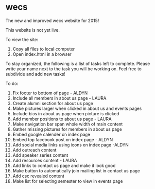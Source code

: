 # wecs
The new and improved wecs website for 2015!

This website is not yet live.

To view the site:
  1. Copy all files to local computer
  2. Open index.html in a browser
  
To stay organized, the following is a list of tasks left to complete.
Please write your name next to the task you will be working on. Feel free to subdivide and add new tasks!

To do:
  1. Fix footer to bottom of page - ALDYN
  2. Include all members in about us page - LAURA
  3. Create alumni section for about us page 
  4. Make pictures larger when clicked in about us and events pages
  5. Include bios in about us page when picture is clicked
  6. Add member positions to about us page - LAURA
  7. Make navigation bar span whole width of main content
  8. Gather missing pictures for members in about us page
  9. Embed google calender on index page
  10. Embed top facebook post on index page - ALDYN
  11. Add social media links using icons on index page -ALDYN
  12. Add outreach content
  13. Add speaker series content
  14. Add resources content - LAURA
  15. Add links to contact us page and make it look good
  16. Make button to automatically join mailing list in contact us page
  17. Add csc revealed content
  18. Make list for selecting semester to view in events page
